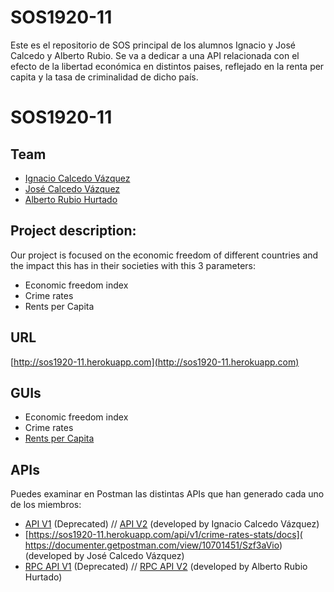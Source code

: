 # SOS1920-11

Este es el repositorio de SOS principal de los alumnos Ignacio y José Calcedo y Alberto Rubio.
Se va a dedicar a una API relacionada con el efecto de la libertad económica en distintos paises, 
reflejado en la renta per capita y la tasa de criminalidad de dicho país.


# SOS1920-11

## Team

*   [Ignacio Calcedo Vázquez](https://github.com/IgnacioCVGitHub)
*   [José Calcedo Vázquez](https://github.com/JaredYeeto)
*   [Alberto Rubio Hurtado](https://github.com/arh09)

## Project description:

Our project is focused on the economic freedom of different countries and the impact this has in their societies with this 3 parameters:

*   Economic freedom index
*   Crime rates
*   Rents per Capita

## URL

[http://sos1920-11.herokuapp.com](http://sos1920-11.herokuapp.com)

## GUIs

*   Economic freedom index
*   Crime rates
*   [Rents per Capita](http://sos1920-11.herokuapp.com/#/rpcs)

## APIs
Puedes examinar en Postman las distintas APIs que han generado cada uno de los miembros:
*   [API V1](https://documenter.getpostman.com/view/10701438/SzYUZgNc) (Deprecated) // [API V2](https://documenter.getpostman.com/view/10701438/SzmcbzBj) (developed by Ignacio Calcedo Vázquez)
*   [https://sos1920-11.herokuapp.com/api/v1/crime-rates-stats/docs]( https://documenter.getpostman.com/view/10701451/Szf3aVio) (developed by José Calcedo Vázquez)
*   [RPC API V1](https://documenter.getpostman.com/view/9107347/Szme4dme) (Deprecated) // [RPC API V2](https://documenter.getpostman.com/view/9107347/SzYUa25s) (developed by Alberto Rubio Hurtado)


